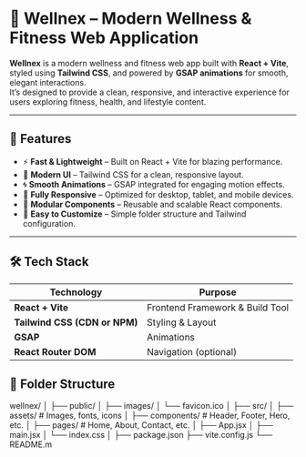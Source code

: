 # 🌿 Wellnex – Modern Wellness & Fitness Web Application

**Wellnex** is a modern wellness and fitness web app built with **React + Vite**, styled using **Tailwind CSS**, and powered by **GSAP animations** for smooth, elegant interactions.  
It’s designed to provide a clean, responsive, and interactive experience for users exploring fitness, health, and lifestyle content.

---

## 🚀 Features

- ⚡ **Fast & Lightweight** – Built on React + Vite for blazing performance.  
- 🎨 **Modern UI** – Tailwind CSS for a clean, responsive layout.  
- 🌀 **Smooth Animations** – GSAP integrated for engaging motion effects.  
- 📱 **Fully Responsive** – Optimized for desktop, tablet, and mobile devices.  
- 💬 **Modular Components** – Reusable and scalable React components.  
- 🧩 **Easy to Customize** – Simple folder structure and Tailwind configuration.

---

## 🛠️ Tech Stack

| Technology | Purpose |
|-------------|----------|
| **React + Vite** | Frontend Framework & Build Tool |
| **Tailwind CSS (CDN or NPM)** | Styling & Layout |
| **GSAP** | Animations |
| **React Router DOM** | Navigation (optional) |

## 📂 Folder Structure

wellnex/
│
├── public/
│ ├── images/
│ └── favicon.ico
│
├── src/
│ ├── assets/ # Images, fonts, icons
│ ├── components/ # Header, Footer, Hero, etc.
│ ├── pages/ # Home, About, Contact, etc.
│ ├── App.jsx
│ ├── main.jsx
│ └── index.css
│
├── package.json
├── vite.config.js
└── README.m
